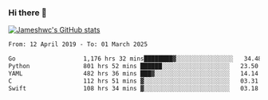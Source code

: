 ### Hi there 👋

[![Jameshwc's GitHub stats](https://github-readme-stats.vercel.app/api?username=jameshwc)](https://github.com/anuraghazra/github-readme-stats)

<!--START_SECTION:waka-->

```txt
From: 12 April 2019 - To: 01 March 2025

Go                   1,176 hrs 32 mins████████▓░░░░░░░░░░░░░░░░   34.48 %
Python               801 hrs 52 mins ██████░░░░░░░░░░░░░░░░░░░   23.50 %
YAML                 482 hrs 36 mins ███▓░░░░░░░░░░░░░░░░░░░░░   14.14 %
C                    112 hrs 51 mins ▓░░░░░░░░░░░░░░░░░░░░░░░░   03.31 %
Swift                108 hrs 34 mins ▓░░░░░░░░░░░░░░░░░░░░░░░░   03.18 %
```

<!--END_SECTION:waka-->